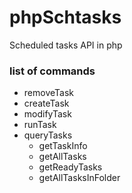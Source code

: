 phpSchtasks
===========

Scheduled tasks API in php



<h3>list of commands</h3>
<ul>
<li>removeTask</li>
<li>createTask</li>
<li>modifyTask</li>
<li>runTask</li>
<li>queryTasks 
    <ul>
        <li>getTaskInfo</li>
        <li>getAllTasks</li>
        <li>getReadyTasks</li>
        <li>getAllTasksInFolder</li>
    </ul>
</li>
</ul>
